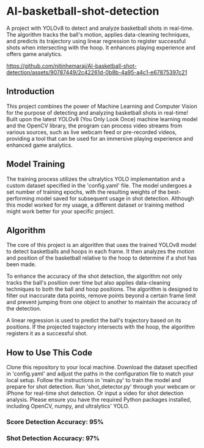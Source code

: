 # AI-basketball-shot-detection
A project with YOLOv8 to detect and analyze basketball shots in real-time. The algorithm tracks the ball's motion, applies data-cleaning techniques, and predicts its trajectory using linear regression to register successful shots when intersecting with the hoop. It enhances playing experience and offers game analytics.

https://github.com/nitinhemaraj/AI-basketball-shot-detection/assets/90787449/2c42261d-0b8b-4a95-a4c1-e67875397c21

## Introduction
This project combines the power of Machine Learning and Computer Vision for the purpose of detecting and analyzing basketball shots in real-time! Built upon the latest YOLOv8 (You Only Look Once) machine learning model and the OpenCV library, the program can process video streams from various sources, such as live webcam feed or pre-recorded videos, providing a tool that can be used for an immersive playing experience and enhanced game analytics.

## Model Training
The training process utilizes the ultralytics YOLO implementation and a custom dataset specified in the 'config.yaml' file. The model undergoes a set number of training epochs, with the resulting weights of the best-performing model saved for subsequent usage in shot detection. Although this model worked for my usage, a different dataset or training method might work better for your specific project.

## Algorithm
The core of this project is an algorithm that uses the trained YOLOv8 model to detect basketballs and hoops in each frame. It then analyzes the motion and position of the basketball relative to the hoop to determine if a shot has been made.

To enhance the accuracy of the shot detection, the algorithm not only tracks the ball's position over time but also applies data-cleaning techniques to both the ball and hoop positions. The algorithm is designed to filter out inaccurate data points, remove points beyond a certain frame limit and prevent jumping from one object to another to maintain the accuracy of the detection.

A linear regression is used to predict the ball's trajectory based on its positions. If the projected trajectory intersects with the hoop, the algorithm registers it as a successful shot.

## How to Use This Code
Clone this repository to your local machine.
Download the dataset specified in 'config.yaml' and adjust the paths in the configuration file to match your local setup.
Follow the instructions in 'main.py' to train the model and prepare for shot detection.
Run 'shot_detector.py' through your webcam or iPhone for real-time shot detection. Or input a video for shot detection analysis.
Please ensure you have the required Python packages installed, including OpenCV, numpy, and ultralytics' YOLO.

### Score Detection Accuracy: 95%
### Shot Detection Accuracy: 97%
